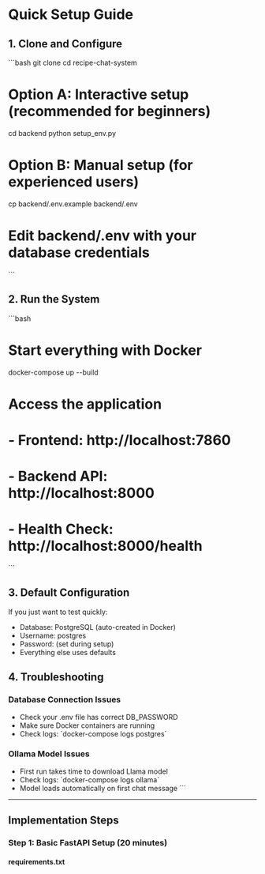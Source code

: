 # Quick Setup Guide

## 1. Clone and Configure

\`\`\`bash
git clone <your-repo>
cd recipe-chat-system

# Option A: Interactive setup (recommended for beginners)
cd backend
python setup_env.py

# Option B: Manual setup (for experienced users)
cp backend/.env.example backend/.env
# Edit backend/.env with your database credentials
\`\`\`

## 2. Run the System

\`\`\`bash
# Start everything with Docker
docker-compose up --build

# Access the application
# - Frontend: http://localhost:7860
# - Backend API: http://localhost:8000
# - Health Check: http://localhost:8000/health
\`\`\`

## 3. Default Configuration

If you just want to test quickly:
- Database: PostgreSQL (auto-created in Docker)
- Username: postgres  
- Password: (set during setup)
- Everything else uses defaults

## 4. Troubleshooting

### Database Connection Issues
- Check your .env file has correct DB_PASSWORD
- Make sure Docker containers are running
- Check logs: \`docker-compose logs postgres\`

### Ollama Model Issues  
- First run takes time to download Llama model
- Check logs: \`docker-compose logs ollama\`
- Model loads automatically on first chat message
\`\`\`

---

##  **Implementation Steps**

### **Step 1: Basic FastAPI Setup (20 minutes)**

#### **requirements.txt**